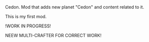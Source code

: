 Cedon.
Mod that adds new planet "Cedon" and content related to it.

This is my first mod.

!WORK IN PROGRESS!

NEEW MULTI-CRAFTER FOR CORRECT WORK!
